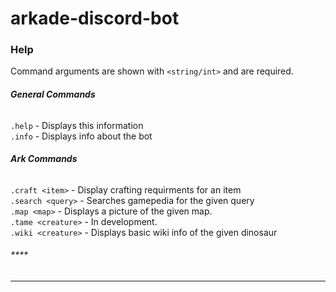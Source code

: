 # **arkade-discord-bot**
### **Help**
Command arguments are shown with `<string/int>` and are required.

###### **General Commands**

`.help` - Displays this information<br>
`.info` - Displays info about the bot<br>

###### **Ark Commands**

`.craft <item>` - Display crafting requirments for an item<br>
`.search <query>` - Searches gamepedia for the given query<br>
`.map <map>` - Displays a picture of the given map.<br>
`.tame <creature>` - In development.<br>
`.wiki <creature>` - Displays basic wiki info of the given dinosaur<br>

###### ****
---

